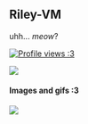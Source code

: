 ## Riley-VM
uhh... *meow*?

[![Profile views :3](https://komarev.com/ghpvc/?username=Riley-VM&color=5018dd&label=Profile+views+:3)](https://github.com/Riley-VM/)

![](https://hit.yhype.me/github/profile?account_id=140417722)

#### Images and gifs :3
![](https://cdn.riley-vm.com/cdn-cgi/image/width=200/meow.gif)
